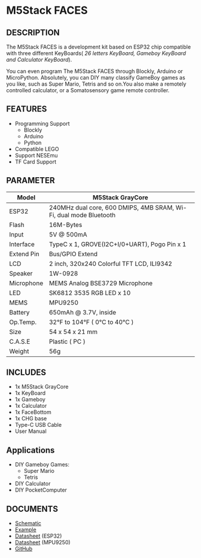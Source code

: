 # M5Stack FACES

## DESCRIPTION

The M5Stack FACES is a development kit based on ESP32 chip compatible with three different KeyBoards( *26 letters KeyBoard, Gameboy KeyBoard and Calculator KeyBoard*).

You can even program The M5Stack FACES through Blockly, Arduino or MicroPython. Absolutely, you can DIY many classify GameBoy games as you like, such as Super Mario, Tetris and so on.You also make a remotely controlled calculator, or a Somatosensory game remote controller.

## FEATURES

- Programming Support
   + Blockly
   + Arduino
   + Python
- Compatible LEGO
- Support NESEmu
- TF Card Support

## PARAMETER

Model | M5Stack GrayCore
---|---
ESP32 | 240MHz dual core, 600 DMIPS, 4MB SRAM, Wi-Fi, dual mode Bluetooth
Flash | 16M-Bytes
Input | 5V @ 500mA
Interface | TypeC x 1, GROVE(I2C+I/0+UART), Pogo Pin x 1
Extend Pin | Bus/GPIO Extend
LCD | 2 inch, 320x240 Colorful TFT LCD, ILI9342
Speaker | 1W-0928
Microphone | MEMS Analog BSE3729 Microphone
LED | SK6812 3535 RGB LED x 10
MEMS | MPU9250
Battery | 650mAh @ 3.7V, inside
Op.Temp. | 32°F to 104°F ( 0°C to 40°C )
Size | 54 x 54 x 21 mm
C.A.S.E | Plastic ( PC )
Weight | 56g


## INCLUDES

- 1x M5Stack GrayCore
- 1x KeyBoard 
- 1x Gameboy 
- 1x Calculator  
- 1x FaceBottom
- 1x CHG base
- Type-C USB Cable
- User Manual

## Applications

- DIY Gameboy Games:
  + Super Mario
  + Tetris
- DIY Calculator
- DIY PocketComputer


## DOCUMENTS
- [Schematic](https://github.com/m5stack/esp32-cam-demo/blob/m5cam/M5CAM-ESP32-A1-POWER.pdf)
- [Example](https://github.com/m5stack/M5GO/tree/master/examples)
- [Datasheet](https://www.espressif.com/sites/default/files/documentation/esp32_datasheet_cn.pdf) (ESP32)
- [Datasheet](https://www.invensense.com/wp-content/uploads/2015/02/MPU-6000-Datasheet1.pdf) (MPU9250)
- [GitHub](https://github.com/m5stack/M5Stack-nesemu)
